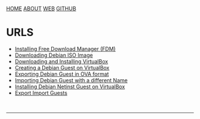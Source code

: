 ---
---

[HOME](index.md)
[ABOUT](README.md)
[WEB](https://osp4diss.vlsm.org/)
[GITHUB](https://github.com/UI-FASILKOM-OS/osp4diss/)

# URLS

* [Installing Free Download Manager (FDM)](InstallFDM.html)
* [Downloading Debian ISO Image](DebianISOImage.html)
* [Downloading and Installing VirtualBox](InstallVirtualBox.html)
* [Creating a Debian Guest on VirtualBox](DebianGuestOnVirtualBox.html)
* [Exporting Debian Guest in OVA format](DebianGuestExportOva.html)
* [Importing Debian Guest with a different Name](DebianGuestImportOva.html)
* [Installing Debian Netinst Guest on VirtualBox](InstallDebianNetinst.html)
* [Export Import Guests](ExportImportGuests.html)

<br>
<hr>
<br>

